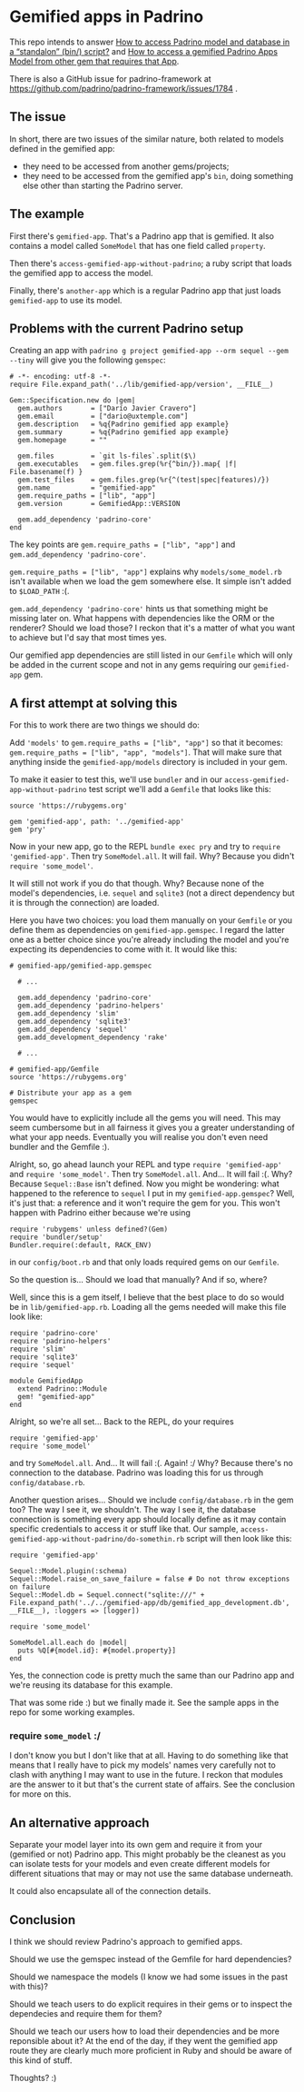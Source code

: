# Gemified apps in Padrino

This repo intends to answer 
[How to access Padrino model and database in a “standalon” (bin/) script?](http://stackoverflow.com/questions/26222801/how-to-access-padrino-model-and-database-in-a-standalon-bin-script) and
[How to access a gemified Padrino Apps Model from other gem that requires that App](http://stackoverflow.com/questions/26213806/how-to-access-a-gemified-padrino-apps-model-from-other-gem-that-requires-that-ap).

There is also a GitHub issue for padrino-framework at https://github.com/padrino/padrino-framework/issues/1784 .

## The issue

In short, there are two issues of the similar nature, both related to models defined in the gemified app:
* they need to be accessed from another gems/projects;
* they need to be accessed from the gemified app's `bin`, doing something else other than starting
the Padrino server.

## The example

First there's `gemified-app`. That's a Padrino app that is gemified. It also contains a model
called `SomeModel` that has one field called `property`.

Then there's `access-gemified-app-without-padrino`; a ruby script that loads the gemified app to
access the model.

Finally, there's `another-app` which is a regular Padrino app that just loads `gemified-app` to use
its model.

## Problems with the current Padrino setup

Creating an app with `padrino g project gemified-app --orm sequel --gem --tiny` will give you the
following `gemspec`:

```
# -*- encoding: utf-8 -*-
require File.expand_path('../lib/gemified-app/version', __FILE__)

Gem::Specification.new do |gem|
  gem.authors       = ["Darío Javier Cravero"]
  gem.email         = ["dario@uxtemple.com"]
  gem.description   = %q{Padrino gemified app example}
  gem.summary       = %q{Padrino gemified app example}
  gem.homepage      = ""

  gem.files         = `git ls-files`.split($\)
  gem.executables   = gem.files.grep(%r{^bin/}).map{ |f| File.basename(f) }
  gem.test_files    = gem.files.grep(%r{^(test|spec|features)/})
  gem.name          = "gemified-app"
  gem.require_paths = ["lib", "app"]
  gem.version       = GemifiedApp::VERSION

  gem.add_dependency 'padrino-core'
end
```

The key points are `gem.require_paths = ["lib", "app"]` and `gem.add_dependency 'padrino-core'`.

`gem.require_paths = ["lib", "app"]` explains why `models/some_model.rb` isn't available when we
load the gem somewhere else. It simple isn't added to `$LOAD_PATH` :(.

`gem.add_dependency 'padrino-core'` hints us that something might be missing later on. What happens
with dependencies like the ORM or the renderer? Should we load those? I reckon that it's a matter
of what you want to achieve but I'd say that most times yes.

Our gemified app dependencies are still listed in our `Gemfile` which will only be added in the 
current scope and not in any gems requiring our `gemified-app` gem.

## A first attempt at solving this

For this to work there are two things we should do:

Add `'models'` to `gem.require_paths = ["lib", "app"]` so that it becomes:
`gem.require_paths = ["lib", "app", "models"]`.
That will make sure that anything inside the `gemified-app/models` directory is included in your
gem.

To make it easier to test this, we'll use `bundler` and in our `access-gemified-app-without-padrino`
test script we'll add a `Gemfile` that looks like this:

```
source 'https://rubygems.org'

gem 'gemified-app', path: '../gemified-app'
gem 'pry'
```

Now in your new app, go to the REPL `bundle exec pry` and try to `require 'gemified-app'`.
Then try `SomeModel.all`. It will fail. Why? Because you didn't `require 'some_model'`.

It will still not work if you do that though. Why? Because none of the model's dependencies,
i.e. `sequel` and `sqlite3` (not a direct dependency but it is through the connection) are loaded.

Here you have two choices: you load them manually on your `Gemfile` or you define them as
dependencies on `gemified-app.gemspec`.
I regard the latter one as a better choice since you're already including the model and you're
expecting its dependencies to come with it. It would like this:

```
# gemified-app/gemified-app.gemspec

  # ...

  gem.add_dependency 'padrino-core'
  gem.add_dependency 'padrino-helpers'
  gem.add_dependency 'slim'
  gem.add_dependency 'sqlite3'
  gem.add_dependency 'sequel'
  gem.add_development_dependency 'rake'

  # ...
```

```
# gemified-app/Gemfile
source 'https://rubygems.org'

# Distribute your app as a gem
gemspec
```

You would have to explicitly include all the gems you will need. This may seem cumbersome but in
all fairness it gives you a greater understanding of what your app needs. Eventually you will
realise you don't even need bundler and the Gemfile :).

Alright, so, go ahead launch your REPL and type `require 'gemified-app'` and `require 'some_model'`.
Then try `SomeModel.all`. And... It will fail :(. Why? Because `Sequel::Base` isn't defined. Now you might be wondering:
what happened to the reference to `sequel` I put in my `gemified-app.gemspec`? Well, it's just that:
a reference and it won't require the gem for you.
This won't happen with Padrino either because we're using
```
require 'rubygems' unless defined?(Gem)
require 'bundler/setup'
Bundler.require(:default, RACK_ENV)
```
in our `config/boot.rb` and that only loads required gems on our `Gemfile`.

So the question is... Should we load that manually? And if so, where?

Well, since this is a gem itself, I believe that the best place to do so would be in `lib/gemified-app.rb`.
Loading all the gems needed will make this file look like:

```
require 'padrino-core'
require 'padrino-helpers'
require 'slim'
require 'sqlite3'
require 'sequel'

module GemifiedApp
  extend Padrino::Module
  gem! "gemified-app"
end
```

Alright, so we're all set... Back to the REPL, do your requires
```
require 'gemified-app'
require 'some_model'
```
and try `SomeModel.all`. And... It will fail :(. Again! :/ Why? Because there's no connection to the
database. Padrino was loading this for us through `config/database.rb`.

Another question arises... Should we include `config/database.rb` in the gem too?
The way I see it, we shouldn't. The way I see it, the database connection is something every app
should locally define as it may contain specific credentials to access it or stuff like that.
Our sample, `access-gemified-app-without-padrino/do-somethin.rb` script will then look like this:

```
require 'gemified-app'

Sequel::Model.plugin(:schema)
Sequel::Model.raise_on_save_failure = false # Do not throw exceptions on failure
Sequel::Model.db = Sequel.connect("sqlite:///" + File.expand_path('../../gemified-app/db/gemified_app_development.db', __FILE__), :loggers => [logger])

require 'some_model'

SomeModel.all.each do |model|
  puts %Q[#{model.id}: #{model.property}]
end
```

Yes, the connection code is pretty much the same than our Padrino app and we're reusing its database
for this example.

That was some ride :) but we finally made it. See the sample apps in the repo for some working
examples.

### require `some_model` :/

I don't know you but I don't like that at all. Having to do something like that means that I
really have to pick my models' names very carefully not to clash with anything I may want to use
in the future.
I reckon that modules are the answer to it but that's the current state of affairs. See the
conclusion for more on this.

## An alternative approach

Separate your model layer into its own gem and require it from your (gemified or not) Padrino app.
This might probably be the cleanest as you can isolate tests for your models and even create
different models for different situations that may or may not use the same database underneath.

It could also encapsulate all of the connection details.

## Conclusion

I think we should review Padrino's approach to gemified apps.

Should we use the gemspec instead of the Gemfile for hard dependencies?

Should we namespace the models (I know we had some issues in the past with this)?

Should we teach users to do explicit requires in their gems or to inspect the dependecies and
require them for them?

Should we teach our users how to load their dependencies and be more reponsible about it? At the end
of the day, if they went the gemified app route they are clearly much more proficient in Ruby and
should be aware of this kind of stuff.

Thoughts? :)
